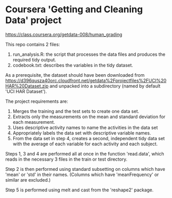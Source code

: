 Coursera 'Getting and Cleaning Data' project
=======
https://class.coursera.org/getdata-008/human_grading

This repo contains 2 files:

1. run_analysis.R: the script that processes the data files and produces the required tidy output.
2. codebook.txt: describes the variables in the tidy dataset.

As a prerequisite, the dataset should have been downloaded from
https://d396qusza40orc.cloudfront.net/getdata%2Fprojectfiles%2FUCI%20HAR%20Dataset.zip
and unpacked into a subdirectory (named by default 'UCI HAR Dataset').

The project requirements are:

1. Merges the training and the test sets to create one data set.
2. Extracts only the measurements on the mean and standard deviation for each measurement. 
3. Uses descriptive activity names to name the activities in the data set
4. Appropriately labels the data set with descriptive variable names. 
5. From the data set in step 4, creates a second, independent tidy data set with the average of each variable for each activity and each subject.

Steps 1, 3 and 4 are performed all at once in the function 'read.data', which reads in the necessary 3 files in
the train or test directory.

Step 2 is then performed using standard subsetting on columns which have 'mean' or 'std' in their names. (Columns which have 'meanFrequency' or similar are excluded.)

Step 5 is performed using melt and cast from the 'reshape2' package.
